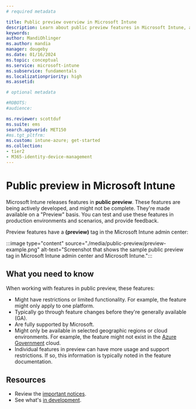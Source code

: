 ```yaml
---
# required metadata

title: Public preview overview in Microsoft Intune
description: Learn about public preview features in Microsoft Intune, and see an example. See a list of limitations, restrictions, and more in the Microsoft Intune admin center.
keywords:
author: MandiOhlinger
ms.author: mandia
manager: dougeby
ms.date: 01/16/2024
ms.topic: conceptual
ms.service: microsoft-intune
ms.subservice: fundamentals
ms.localizationpriority: high
ms.assetid: 

# optional metadata

#ROBOTS:
#audience:

ms.reviewer: scottduf
ms.suite: ems
search.appverid: MET150
#ms.tgt_pltfrm:
ms.custom: intune-azure; get-started
ms.collection:
- tier2
- M365-identity-device-management
---
```


# Public preview in Microsoft Intune

Microsoft Intune releases features in **public preview**. These features are being actively developed, and might not be complete. They're made available on a "Preview" basis. You can test and use these features in production environments and scenarios, and provide feedback.

Preview features have a **(preview)** tag in the Microsoft Intune admin center:

:::image type="content" source="./media/public-preview/preview-example.png" alt-text="Screenshot that shows the sample public preview tag in Microsoft Intune admin center and Microsoft Intune.":::

## What you need to know

When working with features in public preview, these features:

- Might have restrictions or limited functionality. For example, the feature might only apply to one platform.
- Typically go through feature changes before they're generally available (GA).
- Are fully supported by Microsoft.
- Might only be available in selected geographic regions or cloud environments. For example, the feature might not exist in the [Azure Government](/azure/azure-government/documentation-government-welcome) cloud.
- Individual features in preview can have more usage and support restrictions. If so, this information is typically noted in the feature documentation.

## Resources

- Review the [important notices](whats-new.md#notices).
- See what's [in development](in-development.md).
